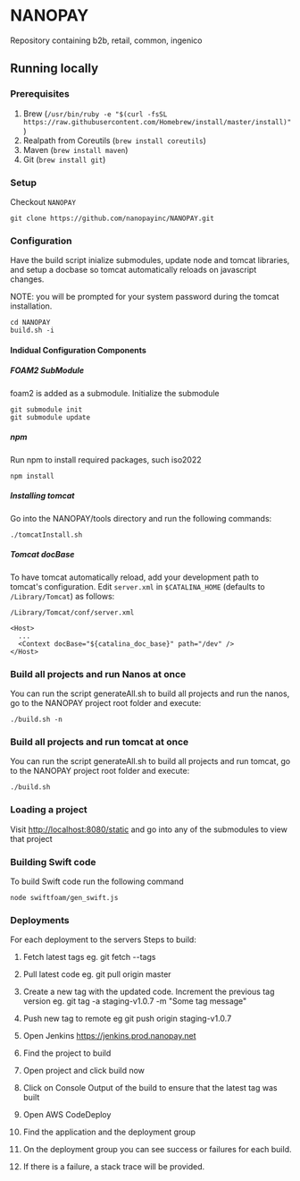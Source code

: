 # NANOPAY
Repository containing b2b, retail, common, ingenico

## Running locally

### Prerequisites
1. Brew (`/usr/bin/ruby -e "$(curl -fsSL https://raw.githubusercontent.com/Homebrew/install/master/install)"`)
2. Realpath from Coreutils (`brew install coreutils`)
3. Maven (`brew install maven`)
4. Git (`brew install git`)

### Setup
Checkout `NANOPAY`
```
git clone https://github.com/nanopayinc/NANOPAY.git
```

### Configuration

Have the build script inialize submodules, update node and tomcat libraries, and setup a docbase so tomcat automatically reloads on javascript changes.

NOTE: you will be prompted for your system password during the tomcat installation.

```
cd NANOPAY
build.sh -i
```

#### Indidual Configuration Components
##### FOAM2 SubModule
foam2 is added as a submodule.
Initialize the submodule
```
git submodule init
git submodule update
```

##### npm 
Run npm to install required packages, such iso2022
```
npm install
```

##### Installing tomcat

Go into the NANOPAY/tools directory and run the following commands:

```
./tomcatInstall.sh

```

##### Tomcat docBase
To have tomcat automatically reload, add your development path to tomcat's configuration.
Edit `server.xml` in `$CATALINA_HOME` (defaults to `/Library/Tomcat`) as follows:
```
/Library/Tomcat/conf/server.xml
```

```
<Host>
  ...
  <Context docBase="${catalina_doc_base}" path="/dev" />
</Host> 
```

### Build all projects and run Nanos at once
You can run the script generateAll.sh to build all projects and run the nanos, go to the NANOPAY project root folder and execute:

`./build.sh -n`

### Build all projects and run tomcat at once
You can run the script generateAll.sh to build all projects and run tomcat, go to the NANOPAY project root folder and execute:

`./build.sh`

### Loading a project

Visit [http://localhost:8080/static](http://localhost:8080/static) and go into any of the submodules to view that project

### Building Swift code

To build Swift code run the following command

`node swiftfoam/gen_swift.js`

### Deployments
For each deployment to the servers
Steps to build:
1. Fetch latest tags
   eg. git fetch --tags

3. Pull latest code
   eg. git pull origin master

4. Create a new tag with the updated code. Increment the previous tag version
   eg. git tag -a staging-v1.0.7 -m "Some tag message"

5. Push new tag to remote
  eg git push origin staging-v1.0.7

6. Open Jenkins https://jenkins.prod.nanopay.net

7. Find the project to build

8. Open project and click build now

9. Click on Console Output of the build to ensure that the latest tag was built

10. Open AWS CodeDeploy

11. Find the application and the deployment group

12. On the deployment group you can see success or failures for each build.

13. If there is a failure, a stack trace will be provided.  
